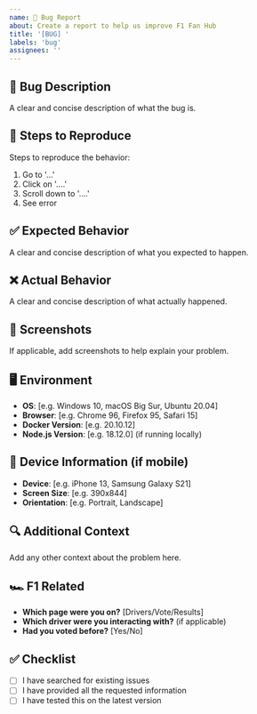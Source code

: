 ```yaml
---
name: 🐛 Bug Report
about: Create a report to help us improve F1 Fan Hub
title: '[BUG] '
labels: 'bug'
assignees: ''
---
```


## 🐛 Bug Description
A clear and concise description of what the bug is.

## 🔄 Steps to Reproduce
Steps to reproduce the behavior:
1. Go to '...'
2. Click on '....'
3. Scroll down to '....'
4. See error

## ✅ Expected Behavior
A clear and concise description of what you expected to happen.

## ❌ Actual Behavior
A clear and concise description of what actually happened.

## 📸 Screenshots
If applicable, add screenshots to help explain your problem.

## 🖥️ Environment
- **OS**: [e.g. Windows 10, macOS Big Sur, Ubuntu 20.04]
- **Browser**: [e.g. Chrome 96, Firefox 95, Safari 15]
- **Docker Version**: [e.g. 20.10.12]
- **Node.js Version**: [e.g. 18.12.0] (if running locally)

## 📱 Device Information (if mobile)
- **Device**: [e.g. iPhone 13, Samsung Galaxy S21]
- **Screen Size**: [e.g. 390x844]
- **Orientation**: [e.g. Portrait, Landscape]

## 🔍 Additional Context
Add any other context about the problem here.

## 🏎️ F1 Related
- **Which page were you on?** [Drivers/Vote/Results]
- **Which driver were you interacting with?** (if applicable)
- **Had you voted before?** [Yes/No]

## ✅ Checklist
- [ ] I have searched for existing issues
- [ ] I have provided all the requested information
- [ ] I have tested this on the latest version
